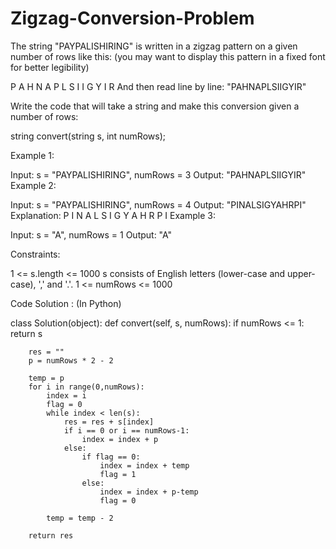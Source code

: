 # Zigzag-Conversion-Problem

The string "PAYPALISHIRING" is written in a zigzag pattern on a given number of rows like this: (you may want to display this pattern in a fixed font for better legibility)

P   A   H   N
A P L S I I G
Y   I   R
And then read line by line: "PAHNAPLSIIGYIR"

Write the code that will take a string and make this conversion given a number of rows:

string convert(string s, int numRows);
 

Example 1:

Input: s = "PAYPALISHIRING", numRows = 3
Output: "PAHNAPLSIIGYIR"
Example 2:

Input: s = "PAYPALISHIRING", numRows = 4
Output: "PINALSIGYAHRPI"
Explanation:
P     I    N
A   L S  I G
Y A   H R
P     I
Example 3:

Input: s = "A", numRows = 1
Output: "A"
 

Constraints:

1 <= s.length <= 1000
s consists of English letters (lower-case and upper-case), ',' and '.'.
1 <= numRows <= 1000


Code Solution : (In Python)


class Solution(object):
    def convert(self, s, numRows):
        if numRows <= 1:
            return s
        
        res = ""
        p = numRows * 2 - 2
        
        temp = p
        for i in range(0,numRows):
            index = i
            flag = 0
            while index < len(s):
                res = res + s[index]
                if i == 0 or i == numRows-1:
                    index = index + p
                else:
                    if flag == 0:
                        index = index + temp
                        flag = 1
                    else:
                        index = index + p-temp
                        flag = 0
                        
            temp = temp - 2
            
        return res

